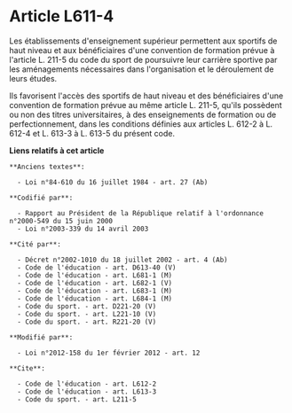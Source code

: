 # Article L611-4

Les établissements d'enseignement supérieur permettent aux sportifs de haut niveau et aux bénéficiaires d'une convention de
formation prévue à l'article L. 211-5 du code du sport de poursuivre leur carrière sportive par les aménagements nécessaires
dans l'organisation et le déroulement de leurs études. 

Ils favorisent l'accès des sportifs de haut niveau et des bénéficiaires d'une convention de formation prévue au même article
L. 211-5, qu'ils possèdent ou non des titres universitaires, à des enseignements de formation ou de perfectionnement, dans
les conditions définies aux articles L. 612-2 à L. 612-4 et L. 613-3 à L. 613-5 du présent code.

**Liens relatifs à cet article**

	**Anciens textes**:

	  - Loi n°84-610 du 16 juillet 1984 - art. 27 (Ab)

	**Codifié par**:

	  - Rapport au Président de la République relatif à l'ordonnance n°2000-549 du 15 juin 2000
	  - Loi n°2003-339 du 14 avril 2003

	**Cité par**:

	  - Décret n°2002-1010 du 18 juillet 2002 - art. 4 (Ab)
	  - Code de l'éducation - art. D613-40 (V)
	  - Code de l'éducation - art. L681-1 (M)
	  - Code de l'éducation - art. L682-1 (V)
	  - Code de l'éducation - art. L683-1 (M)
	  - Code de l'éducation - art. L684-1 (M)
	  - Code du sport. - art. D221-20 (V)
	  - Code du sport. - art. L221-10 (V)
	  - Code du sport. - art. R221-20 (V)

	**Modifié par**:

	  - Loi n°2012-158 du 1er février 2012 - art. 12

	**Cite**:

	  - Code de l'éducation - art. L612-2
	  - Code de l'éducation - art. L613-3
	  - Code du sport. - art. L211-5
